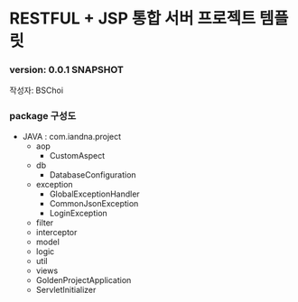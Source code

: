 # RESTFUL + JSP 통합 서버 프로젝트 템플릿
### version: 0.0.1 SNAPSHOT
작성자: BSChoi

### package 구성도
- JAVA : com.iandna.project
  - aop
    - CustomAspect
  - db
    - DatabaseConfiguration
  - exception
    - GlobalExceptionHandler
    - CommonJsonException
    - LoginException
  - filter
  - interceptor
  - model
  - logic
  - util
  - views
  - GoldenProjectApplication
  - ServletInitializer